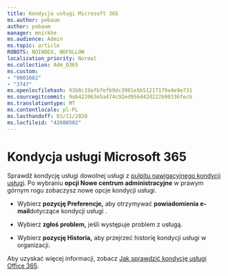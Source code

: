 ```yaml
---
title: Kondycja usługi Microsoft 365
ms.author: pebaum
author: pebaum
manager: mnirkhe
ms.audience: Admin
ms.topic: article
ROBOTS: NOINDEX, NOFOLLOW
localization_priority: Normal
ms.collection: Adm_O365
ms.custom:
- "9001682"
- "3747"
ms.openlocfilehash: 93b8c19afb7efb9dc3901e5b51217179a4e9e731
ms.sourcegitcommit: 9ab422063e5a474c92ed956d42d222b90336fecb
ms.translationtype: MT
ms.contentlocale: pl-PL
ms.lasthandoff: 03/11/2020
ms.locfileid: "42600502"
---
```

# <a name="microsoft-365-service-health"></a>Kondycja usługi Microsoft 365


Sprawdź kondycję usługi dowolnej usługi z [pulpitu nawigacyjnego kondycji usługi](https://admin.microsoft.com/Adminportal/Home?source=applauncher#/servicehealth). Po wybraniu **opcji Nowe centrum administracyjne** w prawym górnym rogu zobaczysz nowe opcje kondycji usługi.

- Wybierz **pozycję Preferencje,** aby otrzymywać **powiadomienia e-mail**dotyczące kondycji usługi .

- Wybierz **zgłoś problem,** jeśli występuje problem z usługą.

- Wybierz **pozycję Historia,** aby przejrzeć historię kondycji usługi w organizacji. 

Aby uzyskać więcej informacji, zobacz [Jak sprawdzić kondycję usługi Office 365](https://docs.microsoft.com/office365/enterprise/view-service-health). 